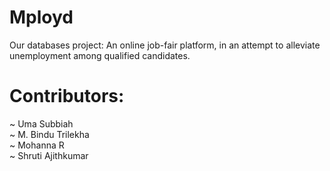 # Mployd
Our databases project: An online job-fair platform, in an attempt to alleviate unemployment among qualified candidates.

# Contributors:

~ Uma Subbiah <br>
~ M. Bindu Trilekha <br>
~ Mohanna R <br>
~ Shruti Ajithkumar
